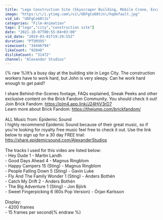 ```yaml
---
title: "Lego Construction Site (Skyscraper Building, Mobile Crane, Excavator)"
image: "https:\/\/i.ytimg.com\/vi\/UDFgCo68tJs\/hqdefault.jpg"
vid_id: "UDFgCo68tJs"
categories: "Film-Animation"
tags: ["lego","city","construction site"]
date: "2021-10-07T00:55:04+03:00"
vid_date: "2019-03-01T19:29:55Z"
duration: "PT5M39S"
viewcount: "34446794"
likeCount: "92048"
dislikeCount: "31472"
channel: "Alexander Studios"
---
```

{% raw %}It’s a busy day at the building site in Lego City. The construction workers have to work hard, but John is very sleepy. Can he work hard enough to get paid?<br /><br />I share Behind-the-Scenes footage, FAQs explained, Sneak Peeks and other exclusive content on the Brick Fandom Community. You should check it out! <br />Join Brick Fandom: <a rel="nofollow" target="blank" href="https://plm4.app.link/J24HjV3rD7">https://plm4.app.link/J24HjV3rD7</a><br />Learn more about Brick Fandom: <a rel="nofollow" target="blank" href="https://thejump.com/brickfandom/">https://thejump.com/brickfandom/</a><br /><br />ALL Music from: Epidemic Sound<br />I highly recommend Epidemic Sound because of their great music, so if you're looking for royalty free music feel free to check it out. Use the link below to sign up for a 30 day FREE trial: <a rel="nofollow" target="blank" href="http://share.epidemicsound.com/AlexanderStudios">http://share.epidemicsound.com/AlexanderStudios</a><br /><br />The tracks I used for this video are listed below:<br />- Hey Dude 1 - Martin Landh<br />- Good Days Ahead 4 - Magnus Ringblom<br />- Happy Campers 15 (Sting) - Magnus Ringblom<br />- People Falling Down 5 (Sting) - Gavin Luke<br />- Fly And The Family Wonder 1 (Sting) - Anders Bothén<br />- Catch My Drift 2 - Anders Bothén<br />- The Big Adventure 1 (Sting) - Jon Björk<br />- Sweet Fingerpicking 6 (60s Pop Version) - Örjan Karlsson<br /><br />Display:<br />- 4200 frames<br />- 15 frames per second{% endraw %}
